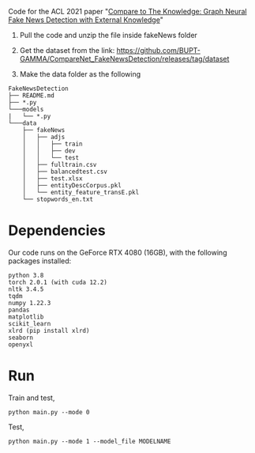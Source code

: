 Code for the ACL 2021 paper "[Compare to The Knowledge: Graph Neural Fake News Detection with External Knowledge](https://aclanthology.org/2021.acl-long.62/)"


1. Pull the code and unzip the file inside fakeNews folder

2. Get the dataset from the link: https://github.com/BUPT-GAMMA/CompareNet_FakeNewsDetection/releases/tag/dataset

3. Make the data folder as the following
```
FakeNewsDetection
├── README.md
├── *.py
└───models
|   └── *.py 
└───data
    ├── fakeNews
    │   ├── adjs
    │   │   ├── train
    │   │   ├── dev
    │   │   └── test
    │   ├── fulltrain.csv
    │   ├── balancedtest.csv
    │   ├── test.xlsx
    │   ├── entityDescCorpus.pkl
    │   └── entity_feature_transE.pkl
    └── stopwords_en.txt

```



# Dependencies

Our code runs on the GeForce RTX 4080 (16GB), with the following packages installed:
```
python 3.8
torch 2.0.1 (with cuda 12.2)
nltk 3.4.5
tqdm
numpy 1.22.3
pandas
matplotlib
scikit_learn
xlrd (pip install xlrd)
seaborn
openyxl
```



# Run

Train and test,
```
python main.py --mode 0
```

Test,
```
python main.py --mode 1 --model_file MODELNAME
```

